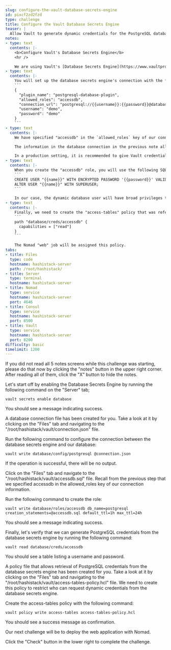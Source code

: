 ```yaml
---
slug: configure-the-vault-database-secrets-engine
id: pixcf2zd2fzd
type: challenge
title: Configure the Vault Database Secrets Engine
teaser: |
  Allow Vault to generate dynamic credentials for the PostgreSQL database.
notes:
- type: text
  contents: |-
    <b>Configure Vault's Database Secrets Engine</b>
    <hr />

    We are using Vault's [Database Secrets Engine](https://www.vaultproject.io/docs/secrets/databases) in this challenge so that we can generate dynamic credentials for our PostgreSQL database. We'll start by enabling the database secrets engine for Vault.
- type: text
  contents: |-
    You will set up the database secrets engine's connection with the following data:
    ```
    {
      "plugin_name": "postgresql-database-plugin",
      "allowed_roles": "accessdb",
      "connection_url": "postgresql://{{username}}:{{password}}@database.service.consul:5432/postgres?sslmode=disable",
      "username": "demo",
      "password": "demo"
    }
    ```
- type: text
  contents: |-
    We have specified "accessdb" in the `allowed_roles` key of our connection information. We will create the "accessdb" role for the database secrets engine soon.

    The information in the database connection in the previous note allows Vault to connect to our database and create users with specific privileges.

    In a production setting, it is recommended to give Vault credentials with enough privileges to generate database credentials dynamically and to manage their lifecycle.
- type: text
  contents: |-
    When you create the "accessdb" role, you will use the following SQL in the "creation_statements" parameter:
    ```
    CREATE USER "{{name}}" WITH ENCRYPTED PASSWORD '{{password}}' VALID UNTIL '{{expiration}}';
    ALTER USER "{{name}}" WITH SUPERUSER;
    ```

    In our case, the dynamic database user will have broad privileges that include the ability to read from the tables that our application will need to access.
- type: text
  contents: |-
    Finally, we need to create the "access-tables" policy that was referenced in the "allowed_policies" key of the token role we created earlier. Tokens given this policy will be able to read dynamic database credentials from the "database/creds/accessdb" path in Vault.
    ```
    path "database/creds/accessdb" {
      capabilities = ["read"]
    }
    ```

    The Nomad "web" job will be assigned this policy.
tabs:
- title: Files
  type: code
  hostname: hashistack-server
  path: /root/hashistack/
- title: Server
  type: terminal
  hostname: hashistack-server
- title: Nomad
  type: service
  hostname: hashistack-server
  port: 4646
- title: Consul
  type: service
  hostname: hashistack-server
  port: 8500
- title: Vault
  type: service
  hostname: hashistack-server
  port: 8200
difficulty: basic
timelimit: 1200
---
```

If you did not read all 5 notes screens while this challenge was starting, please do that now by clicking the "notes" button in the upper right corner. After reading all of them, click the "X" button to hide the notes.

Let's start off by enabling the Database Secrets Engine by running the following command on the "Server" tab;
```
vault secrets enable database
```
You should see a message indicating success.

A database connection file has been created for you. Take a look at it by clicking on the "Files" tab and navigating to the "/root/hashistack/vault/connection.json" file.

Run the following command to configure the connection between the database secrets engine and our database:
```
vault write database/config/postgresql @connection.json
```
If the operation is successful, there will be no output.

Click on the "Files" tab and navigate to the "/root/hashistack/vault/accessdb.sql" file. Recall from the previous step that we specified accessdb in the allowed_roles key of our connection information.

Run the following command to create the role:
```
vault write database/roles/accessdb db_name=postgresql creation_statements=@accessdb.sql default_ttl=1h max_ttl=24h
```
You should see a message indicating success.

Finally, let's verify that we can generate PostgreSQL credentials from the database secrets engine by running the following command:
```
vault read database/creds/accessdb
```
You should see a table listing a username and password.

A policy file that allows retrieval of PostgreSQL credentials from the database secrets engine has been created for you. Take a look at it by clicking on the "Files" tab and navigating to the "/root/hashistack/vault/access-tables-policy.hcl" file. We need to create this policy to restrict who can request dynamic credentials from the database secrets engine.

Create the access-tables policy with the following command:
```
vault policy write access-tables access-tables-policy.hcl
```
You should see a success message as confirmation.

Our next challenge will be to deploy the web application with Nomad.

Click the "Check" button in the lower right to complete the challenge.